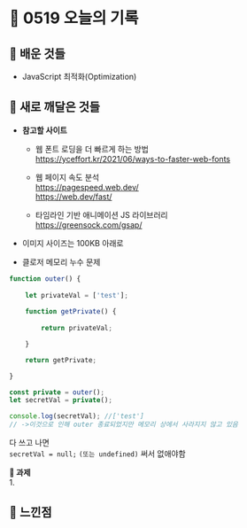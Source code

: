 # 🧸 0519 오늘의 기록
## 💙 배운 것들
* JavaScript 최적화(Optimization)

## 💚 새로 깨달은 것들
* **참고할 사이트**   
    * 웹 폰트 로딩을 더 빠르게 하는 방법   
    https://yceffort.kr/2021/06/ways-to-faster-web-fonts   

    * 웹 페이지 속도 분석   
    https://pagespeed.web.dev/   
    https://web.dev/fast/   

    * 타임라인 기반 애니메이션 JS 라이브러리   
    https://greensock.com/gsap/   


* 이미지 사이즈는 100KB 아래로 

* 클로저 메모리 누수 문제

```js
function outer() {
    
    let privateVal = ['test'];
    
    function getPrivate() {
        
        return privateVal;

    }

    return getPrivate;

}

const private = outer();
let secretVal = private();

console.log(secretVal); //['test']
// ->이것으로 인해 outer 종료되었지만 메모리 상에서 사라지지 않고 있음
```

다 쓰고 나면   
`secretVal = null;` `(또는 undefined)` 써서 없애야함   

**📍 과제**   
1.   
 
## 💜 느낀점
